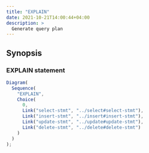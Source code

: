 ```yaml
---
title: "EXPLAIN"
date: 2021-10-21T14:00:44+04:00
description: >
  Generate query plan
---
```


## Synopsis

### EXPLAIN statement

```js {.rr}
Diagram(
  Sequence(
    "EXPLAIN",
    Choice(
      0,
      Link("select-stmt", "../select#select-stmt"),
      Link("insert-stmt", "../insert#insert-stmt"),
      Link("update-stmt", "../update#update-stmt"),
      Link("delete-stmt", "../delete#delete-stmt")
    )
  )
);
```
